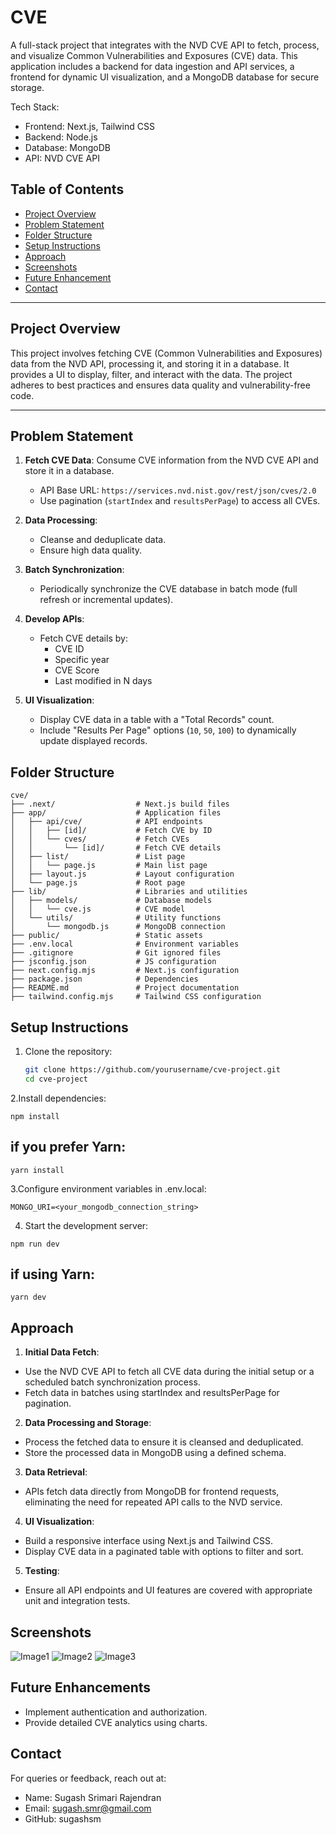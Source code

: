 # CVE 
A full-stack project that integrates with the NVD CVE API to fetch, process, and visualize Common Vulnerabilities and Exposures (CVE) data. This application includes a backend for data ingestion and API services, a frontend for dynamic UI visualization, and a MongoDB database for secure storage.

Tech Stack:
- Frontend: Next.js, Tailwind CSS
- Backend: Node.js
- Database: MongoDB
- API: NVD CVE API

## Table of Contents
- [Project Overview](#project-overview)
- [Problem Statement](#problem-statement)
- [Folder Structure](#folder-structure)
- [Setup Instructions](#setup-instructions)
- [Approach](#approach)
- [Screenshots](#screenshots)
- [Future Enhancement](#future-enhancements)
- [Contact](#contact)

---

## Project Overview

This project involves fetching CVE (Common Vulnerabilities and Exposures) data from the NVD API, processing it, and storing it in a database. It provides a UI to display, filter, and interact with the data. The project adheres to best practices and ensures data quality and vulnerability-free code.

---

## Problem Statement

1. **Fetch CVE Data**: Consume CVE information from the NVD CVE API and store it in a database.
   - API Base URL: `https://services.nvd.nist.gov/rest/json/cves/2.0`
   - Use pagination (`startIndex` and `resultsPerPage`) to access all CVEs.

2. **Data Processing**:
   - Cleanse and deduplicate data.
   - Ensure high data quality.

3. **Batch Synchronization**:
   - Periodically synchronize the CVE database in batch mode (full refresh or incremental updates).

4. **Develop APIs**:
   - Fetch CVE details by:
     - CVE ID
     - Specific year
     - CVE Score
     - Last modified in N days

5. **UI Visualization**:
   - Display CVE data in a table with a "Total Records" count.
   - Include "Results Per Page" options (`10`, `50`, `100`) to dynamically update displayed records.



## Folder Structure

```
cve/
├── .next/                  # Next.js build files
├── app/                    # Application files
│   ├── api/cve/            # API endpoints
│   │   ├── [id]/           # Fetch CVE by ID
│   │   └── cves/           # Fetch CVEs
│   │       └── [id]/       # Fetch CVE details
│   ├── list/               # List page
│   │   └── page.js         # Main list page
│   ├── layout.js           # Layout configuration
│   └── page.js             # Root page
├── lib/                    # Libraries and utilities
│   ├── models/             # Database models
│   │   └── cve.js          # CVE model
│   └── utils/              # Utility functions
│       └── mongodb.js      # MongoDB connection
├── public/                 # Static assets
├── .env.local              # Environment variables
├── .gitignore              # Git ignored files
├── jsconfig.json           # JS configuration
├── next.config.mjs         # Next.js configuration
├── package.json            # Dependencies
├── README.md               # Project documentation
├── tailwind.config.mjs     # Tailwind CSS configuration

```
## Setup Instructions
1. Clone the repository:
   ```bash
   git clone https://github.com/yourusername/cve-project.git
   cd cve-project

2.Install dependencies:
```
npm install
```
## if you prefer Yarn:
```
yarn install
```
3.Configure environment variables in .env.local:
```
MONGO_URI=<your_mongodb_connection_string>
```
4. Start the development server:
```
npm run dev
```
## if using Yarn:
```
yarn dev
```
## Approach
1. **Initial Data Fetch**:
- Use the NVD CVE API to fetch all CVE data during the initial setup or a scheduled batch synchronization process.
- Fetch data in batches using startIndex and resultsPerPage for pagination.

2. **Data Processing and Storage**:
- Process the fetched data to ensure it is cleansed and deduplicated.
- Store the processed data in MongoDB using a defined schema.
  
3. **Data Retrieval**:
- APIs fetch data directly from MongoDB for frontend requests, eliminating the need for repeated API calls to the NVD service.

4. **UI Visualization**:
- Build a responsive interface using Next.js and Tailwind CSS.
- Display CVE data in a paginated table with options to filter and sort.

5. **Testing**:
- Ensure all API endpoints and UI features are covered with appropriate unit and integration tests.


## Screenshots 

![Image1](https://github.com/user-attachments/assets/bee28163-191c-4000-8f46-7c719df2aebe)
![Image2](https://github.com/user-attachments/assets/b8a96eef-d573-4fa1-b11e-2312c6e0beaa)
![Image3](https://github.com/user-attachments/assets/a5010a01-9650-40c5-a936-649db20555b4)




## Future Enhancements
- Implement authentication and authorization.
- Provide detailed CVE analytics using charts.

## Contact
For queries or feedback, reach out at:
- Name: Sugash Srimari Rajendran 
- Email: sugash.smr@gmail.com
- GitHub: sugashsm


